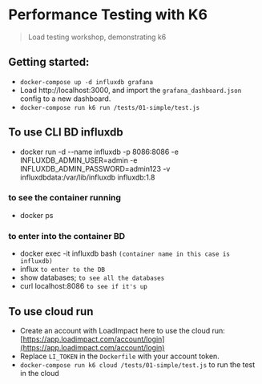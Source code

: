 # Performance Testing with K6

> Load testing workshop, demonstrating k6

## Getting started:
- `docker-compose up -d influxdb grafana`
- Load http://localhost:3000, and import the `grafana_dashboard.json` config to a new dashboard.
- `docker-compose run k6 run /tests/01-simple/test.js`
## To use CLI BD influxdb
- docker run -d --name influxdb -p 8086:8086 -e INFLUXDB_ADMIN_USER=admin -e INFLUXDB_ADMIN_PASSWORD=admin123 -v influxdbdata:/var/lib/influxdb influxdb:1.8
### to see the container running 
- docker ps
### to enter into the container BD
- docker exec -it influxdb bash `(container name in this case is influxdb)`
- influx `to enter to the DB`
- show databases; `to see all the databases`
- curl localhost:8086 `to see if it's up`
## To use cloud run

- Create an account with LoadImpact here to use the cloud run: [https://app.loadimpact.com/account/login](https://app.loadimpact.com/account/login)
- Replace `LI_TOKEN` in the `Dockerfile` with your account token.
- `docker-compose run k6 cloud /tests/01-simple/test.js` to run the test in the cloud